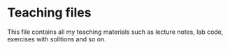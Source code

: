 # Teaching files
This file contains all my teaching materials such as lecture notes, lab code, exercises with solitions and so on.
